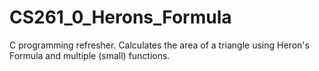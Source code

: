 # CS261_0_Herons_Formula
C programming refresher. Calculates the area of a triangle using Heron's Formula and multiple (small) functions.
